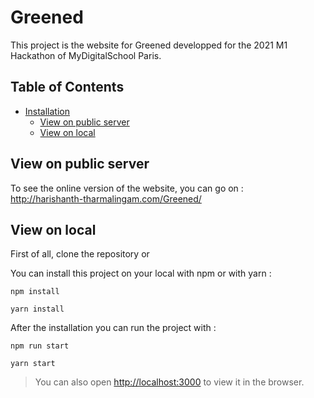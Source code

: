 # Greened

This project is the website for Greened developped for the 2021 M1 Hackathon of MyDigitalSchool Paris.

## Table of Contents

- [Installation](#installation)
    - [View on public server ](#view-on-public-server)
    - [View on local ](#view-on-local)

## View on public server
To see the online version of the website, you can go on :<br/>
http://harishanth-tharmalingam.com/Greened/

## View on local

First of all, clone the repository or 

You can install this project on your local with npm or with yarn :
```
npm install
```
```
yarn install
```
After the installation you can run the project with :
```
npm run start
```
```
yarn start
```

>You can also open [http://localhost:3000](http://localhost:3000) to view it in the browser.
